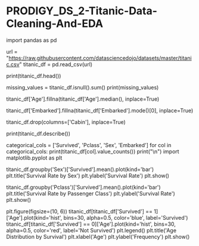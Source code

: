 # PRODIGY_DS_2-Titanic-Data-Cleaning-And-EDA

import pandas as pd

url = "https://raw.githubusercontent.com/datasciencedojo/datasets/master/titanic.csv"
titanic_df = pd.read_csv(url)

print(titanic_df.head())

missing_values = titanic_df.isnull().sum()
print(missing_values)

titanic_df['Age'].fillna(titanic_df['Age'].median(), inplace=True)

titanic_df['Embarked'].fillna(titanic_df['Embarked'].mode()[0], inplace=True)

titanic_df.drop(columns=['Cabin'], inplace=True)

print(titanic_df.describe())

categorical_cols = ['Survived', 'Pclass', 'Sex', 'Embarked']
for col in categorical_cols:
    print(titanic_df[col].value_counts())
    print("\n")
import matplotlib.pyplot as plt

titanic_df.groupby('Sex')['Survived'].mean().plot(kind='bar')
plt.title('Survival Rate by Sex')
plt.ylabel('Survival Rate')
plt.show()

titanic_df.groupby('Pclass')['Survived'].mean().plot(kind='bar')
plt.title('Survival Rate by Passenger Class')
plt.ylabel('Survival Rate')
plt.show()

plt.figure(figsize=(10, 6))
titanic_df[titanic_df['Survived'] == 1]['Age'].plot(kind='hist', bins=30, alpha=0.5, color='blue', label='Survived')
titanic_df[titanic_df['Survived'] == 0]['Age'].plot(kind='hist', bins=30, alpha=0.5, color='red', label='Not Survived')
plt.legend()
plt.title('Age Distribution by Survival')
plt.xlabel('Age')
plt.ylabel('Frequency')
plt.show()
